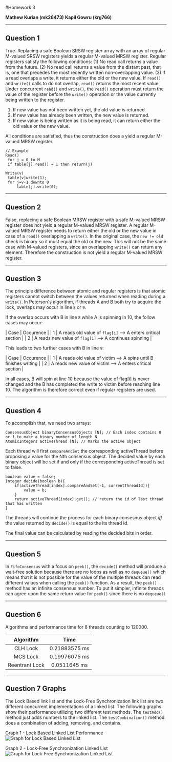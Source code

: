 
#Homework 3

**Mathew Kurian (mk26473)**
**Kapil Gowru (krg766)**

-----
Question 1
----
True. Replacing a safe Boolean SRSW register array with an array of regular M-valued SRSW registers yields a regular M-valued MRSW register.  Regular registers satisfy the following conditions: (1) No read call returns a value from the future. (2) No read call returns a value from the distant past, that is, one that precedes the most recently written non-overlapping value. (3) If a read overlaps a write, it returns either the old or the new value. If `read()` and `write()` calls to do not overlap, `read()` returns the most recent value. Under concurrent `read()` and `write()`, the `read()` operation must return the value of the register before the `write()` operation or the value currently being written to the register.

1. If new value has not been written yet, the old value is returned.
2. If new value has already been written, the new value is returned.
3. If new value is being written as it is being read, it can return either the old value or the new value.

All conditions are satisfied, thus the construction does a yield a regular M-valued MRSW register.

```
// Example
Read()
 for j = 0 to M
 if table[j].read() = 1 then return(j)

Write(v)
 table[v]write(1);
 for j=v-1 downto 0
     table[j].write(0);

```
----
Question 2
----
False, replacing a safe Boolean MRSW register with a safe M-valued MRSW register does not yield a regular M-valued MRSW register. A regular M-valued MRSW register needs to return either the old or the new value in case of a `read()` overlapping a `write()`. In the original case, the `new != old` check is binary so it must equal the old or the new. This will not be the same case with M-valued registers, since an overlapping `write()` can return any element. Therefore the construction is not yield a regular M-valued MRSW register.

----
Question 3
----
The principle difference between atomic and regular registers is that atomic registers cannot switch between the values returned when reading during a `write()`. In Peterson's algorithm, if threads A and B both try to acquire the lock, overlaps may occur in line `8` or `9`.

If the overlap occurs with B in line `8` while A is spinning in 10, the follow cases may occur:

| Case | Occurence |
| 1 | A reads old value of `flag[i]` --> A enters critical section |
| 2 | A reads new value of `flag[i]` --> A continues spinning |

This leads to two further cases with B in line `9`:

| Case | Occurence |
| 1 | A reads old value of victim --> A spins until B finishes writing |
| 2 | A reads new value of victim --> A enters critical section |

In all cases, B will spin at line 10 because the value of flag[i] is never changed and the B has completed the write to victim before reaching line 10. The algorithm is therefore correct even if regular registers are used.

----
Question 4
----
To accomplish that, we need two arrays:
```
ConsensusObject binaryConsensusObjects [N]; // Each index contains 0 or 1 to make a binary number of length N
AtomicIntegers activeThread [N]; // Marks the active object

```
Each thread will first `compareAndSet` the corresponding activeThread before proposing a value for the Nth consensus object. The decided value by each binary object will be set if and only if the corresponding activeThread is set to false.
```
boolean value = false;
Integer decide(boolean b){
    if(activeThread[index].compareAndSet(-1, currentThreadId)){
        value = b;
    }
    return activeThread[index].get(); // return the id of last thread that has written
}
```
The threads will continue the process for each binary consesnus object *iff* the value returned by `decide()` is equal to the its thread id.

The final value can be calculated by reading the decided bits in order.

----
Question 5
----
In `FifoConsensus` with a focus on `peek()`, the `decide()` method will produce a wait-free solution because there are no loops as well as no `dequeue()` which means that it is not possible for the value of the multiple threads can read different values when calling the `peek()` function. As a result, the `peek()` method has an infinite consensus number. To put it simpler, infinite threads can agree upon the same return value for `peek()` since there is no `dequeue()`

----
Question 6
----

Algorithms and performance time for 8 threads counting to 120000.

| Algorithm | Time |
| :-----: | :-----: |
| CLH Lock |0.21883575 ms |
| MCS Lock |0.19976075 ms|
| Reentrant Lock | 0.0511645 ms |

----
Question 7 Graphs
----

The Lock Based link list and the Lock-Free Synchronization link list are two different concurrent implementations of a linked list. The following graphs show their performance utilizing two different test methods. The `testAdd()` method just adds numbers to the linked list. The `testCombination()` method does a combination of adding, removing, and contains.

Graph 1 - Lock Based Linked List Performance
![Graph for Lock Based Linked List](https://github.com/mwkurian/EE379K/blob/master/Homework%204/Screen%20Shot%202014-10-28%20at%208.05.06%20PM.png)

Graph 2 - Lock-Free Synchronization Linked List
![Graph for Lock-Free Synchronization Linked List](https://github.com/mwkurian/EE379K/blob/master/Homework%204/Screen%20Shot%202014-10-28%20at%208.05.17%20PM.png)
